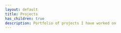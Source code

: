 ```yaml
---
layout: default
title: Projects
has_children: true
description: Portfolio of projects I have worked on
---
```

